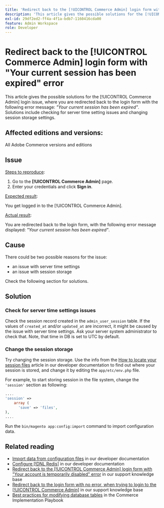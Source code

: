 ```yaml
---
title: 'Redirect back to the [!UICONTROL Commerce Admin] login form with "Your current session has been expired" error'
description: 'This article gives the possible solutions for the [!UICONTROL Commerce Admin] login issue, where you are redirected back to the login form with the following error message: *"Your current session has been expired"*. Solutions include checking for server time setting issues and changing session storage settings.'
exl-id: 29df2ed2-ff4a-4f1a-bdb7-1160416cda00
feature: Admin Workspace
role: Developer
---
```

# Redirect back to the [!UICONTROL Commerce Admin] login form with "Your current session has been expired" error

This article gives the possible solutions for the [!UICONTROL Commerce Admin] login issue, where you are redirected back to the login form with the following error message: *"Your current session has been expired"*. Solutions include checking for server time setting issues and changing session storage settings.

## Affected editions and versions:

All Adobe Commerce versions and editions

## Issue

<u>Steps to reproduce</u>:

1. Go to the **[!UICONTROL Commerce Admin]** page.
1. Enter your credentials and click **Sign in**.

<u>Expected result</u>:

You get logged in to the [!UICONTROL Commerce Admin].

<u>Actual result</u>:

You are redirected back to the login form, with the following error message displayed: *"Your current session has been expired"*.

## Cause

There could be two possible reasons for the issue:

* an issue with server time settings
* an issue with session storage

Check the following section for solutions.

## Solution

### Check for server time settings issues

Check the session record created in the `admin_user_session` table. If the values of `created_at` and/or `updated_at` are incorrect, it might be caused by the issue with server time settings. Ask your server system administrator to check that. Note, that time in DB is set to UTC by default.

### Change the session storage

Try changing the session storage. Use the info from the [How to locate your session files](https://devdocs.magento.com/guides/v2.3/config-guide/sessions.html) article in our developer documentation to find out where your session is stored, and change it by editing the `app/etc/env.php` file.

For example, to start storing session in the file system, change the `'session'` section as following:

```php
....
'session' =>
    array (
      'save' => 'files',
),
....
```

Run the `bin/magento app:config:import` command to import configuration data.


## Related reading

* [Import data from configuration files](https://devdocs.magento.com/guides/v2.3/config-guide/cli/config-cli-subcommands-config-mgmt-import.html) in our developer documentation
* [Configure [!DNL Redis]](https://experienceleague.adobe.com/en/docs/commerce-operations/configuration-guide/cache/redis/config-redis) in our developer documentation
* [Redirect back to the [!UICONTROL Commerce Admin] login form with "Your account is temporarily disabled" error]([/help/troubleshooting/miscellaneous/redirect-back-to-the-admin-login-form-with-your-account-is-temporarily-disabled-error.md](https://experienceleague.adobe.com/en/docs/commerce-knowledge-base/kb/troubleshooting/miscellaneous/redirect-back-to-the-admin-login-form-with-your-account-is-temporarily-disabled-error)) in our support knowledge base
* [Redirect back to the login form with no error, when trying to login to the [!UICONTROL Commerce Admin]](https://experienceleague.adobe.com/en/docs/commerce-knowledge-base/kb/troubleshooting/miscellaneous/login-redirect-when-trying-to-login-to-magento-admin) in our support knowledge base
* [Best practices for modifying database tables](https://experienceleague.adobe.com/en/docs/commerce-operations/implementation-playbook/best-practices/development/modifying-core-and-third-party-tables#why-adobe-recommends-avoiding-modifications) in the Commerce Implementation Playbook

